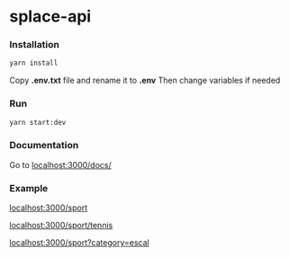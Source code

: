 # splace-api
### Installation
```sh
yarn install
```
Copy **.env.txt** file and rename it to **.env**
Then change variables if needed

### Run 
```sh
yarn start:dev
```

### Documentation
Go to [localhost:3000/docs/](https://localhost:3000/docs/)

### Example
[localhost:3000/sport](https://localhost:3000/sport)

[localhost:3000/sport/tennis](https://localhost:3000/sport/tennis)

[localhost:3000/sport?category=escal](https://localhost:3000/sport?category=escal)
